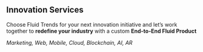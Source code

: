 ## Innovation Services

Choose Fluid Trends for your next innovation initiative and let’s work together to **redefine your industry** with a custom **End-to-End Fluid Product**

_Marketing, Web, Mobile, Cloud, Blockchain, AI, AR_
